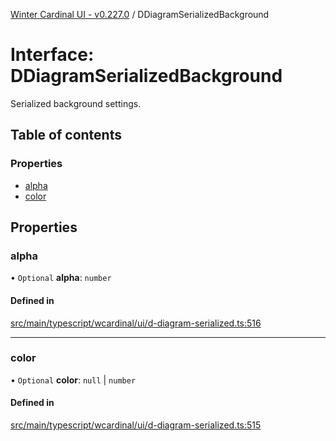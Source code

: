 [Winter Cardinal UI - v0.227.0](../index.md) / DDiagramSerializedBackground

# Interface: DDiagramSerializedBackground

Serialized background settings.

## Table of contents

### Properties

- [alpha](DDiagramSerializedBackground.md#alpha)
- [color](DDiagramSerializedBackground.md#color)

## Properties

### alpha

• `Optional` **alpha**: `number`

#### Defined in

[src/main/typescript/wcardinal/ui/d-diagram-serialized.ts:516](https://github.com/winter-cardinal/winter-cardinal-ui/blob/v0.227.0/src/main/typescript/wcardinal/ui/d-diagram-serialized.ts#L516)

___

### color

• `Optional` **color**: ``null`` \| `number`

#### Defined in

[src/main/typescript/wcardinal/ui/d-diagram-serialized.ts:515](https://github.com/winter-cardinal/winter-cardinal-ui/blob/v0.227.0/src/main/typescript/wcardinal/ui/d-diagram-serialized.ts#L515)
